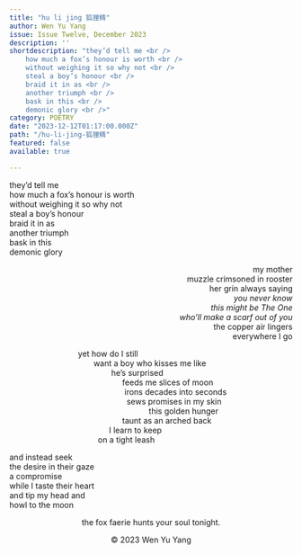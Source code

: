 ```yaml
---
title: "hu li jing 狐狸精"
author: Wen Yu Yang 
issue: Issue Twelve, December 2023
description: ''
shortdescription: "they’d tell me <br />
    how much a fox’s honour is worth <br />
    without weighing it so why not <br />
    steal a boy’s honour <br /> 
    braid it in as <br /> 
    another triumph <br /> 
    bask in this <br /> 
    demonic glory <br />"
category: POETRY
date: "2023-12-12T01:17:00.000Z"
path: "/hu-li-jing-狐狸精"
featured: false
available: true

---
```


they’d tell me <br />
how much a fox’s honour is worth <br />
without weighing it so why not <br />
steal a boy’s honour <br /> 
braid it in as <br /> 
another triumph <br /> 
bask in this <br /> 
demonic glory <br />
 
<p style="text-align: right;">my mother <br />
 muzzle crimsoned in rooster <br />
her grin always saying <br />
<em>you never know</em> <br />
<em>this might be The One</em> <br />
<em>who’ll make a scarf out of you</em> <br />
the copper air lingers <br />
everywhere I go </p>

&nbsp;&nbsp;&nbsp;&nbsp;&nbsp;&nbsp;&nbsp;&nbsp;&nbsp;&nbsp;&nbsp;&nbsp;&nbsp;&nbsp;&nbsp;&nbsp;&nbsp;&nbsp;&nbsp;&nbsp;&nbsp;&nbsp;&nbsp;&nbsp;&nbsp;&nbsp;&nbsp;&nbsp;&nbsp;&nbsp;&nbsp;yet how do I still <br />
&nbsp;&nbsp;&nbsp;&nbsp;&nbsp;&nbsp;&nbsp;&nbsp;&nbsp;&nbsp;&nbsp;&nbsp;&nbsp;&nbsp;&nbsp;&nbsp;&nbsp;&nbsp;&nbsp;&nbsp;&nbsp;&nbsp;&nbsp;&nbsp;&nbsp;&nbsp;&nbsp;&nbsp;&nbsp;&nbsp;&nbsp;&nbsp;&nbsp;&nbsp;&nbsp;&nbsp;&nbsp;&nbsp;want a boy who kisses me like <br />
&nbsp;&nbsp;&nbsp;&nbsp;&nbsp;&nbsp;&nbsp;&nbsp;&nbsp;&nbsp;&nbsp;&nbsp;&nbsp;&nbsp;&nbsp;&nbsp;&nbsp;&nbsp;&nbsp;&nbsp;&nbsp;&nbsp;&nbsp;&nbsp;&nbsp;&nbsp;&nbsp;&nbsp;&nbsp;&nbsp;&nbsp;&nbsp;&nbsp;&nbsp;&nbsp;&nbsp;&nbsp;&nbsp;&nbsp;&nbsp;&nbsp;&nbsp;&nbsp;&nbsp;&nbsp;&nbsp;he’s surprised <br />
&nbsp;&nbsp;&nbsp;&nbsp;&nbsp;&nbsp;&nbsp;&nbsp;&nbsp;&nbsp;&nbsp;&nbsp;&nbsp;&nbsp;&nbsp;&nbsp;&nbsp;&nbsp;&nbsp;&nbsp;&nbsp;&nbsp;&nbsp;&nbsp;&nbsp;&nbsp;&nbsp;&nbsp;&nbsp;&nbsp;&nbsp;&nbsp;&nbsp;&nbsp;&nbsp;&nbsp;&nbsp;&nbsp;&nbsp;&nbsp;&nbsp;&nbsp;&nbsp;&nbsp;&nbsp;&nbsp;&nbsp;&nbsp;&nbsp;&nbsp;&nbsp;feeds me slices of moon <br />
&nbsp;&nbsp;&nbsp;&nbsp;&nbsp;&nbsp;&nbsp;&nbsp;&nbsp;&nbsp;&nbsp;&nbsp;&nbsp;&nbsp;&nbsp;&nbsp;&nbsp;&nbsp;&nbsp;&nbsp;&nbsp;&nbsp;&nbsp;&nbsp;&nbsp;&nbsp;&nbsp;&nbsp;&nbsp;&nbsp;&nbsp;&nbsp;&nbsp;&nbsp;&nbsp;&nbsp;&nbsp;&nbsp;&nbsp;&nbsp;&nbsp;&nbsp;&nbsp;&nbsp;&nbsp;&nbsp;&nbsp;&nbsp;&nbsp;&nbsp;&nbsp;&nbsp;irons decades into seconds <br />
&nbsp;&nbsp;&nbsp;&nbsp;&nbsp;&nbsp;&nbsp;&nbsp;&nbsp;&nbsp;&nbsp;&nbsp;&nbsp;&nbsp;&nbsp;&nbsp;&nbsp;&nbsp;&nbsp;&nbsp;&nbsp;&nbsp;&nbsp;&nbsp;&nbsp;&nbsp;&nbsp;&nbsp;&nbsp;&nbsp;&nbsp;&nbsp;&nbsp;&nbsp;&nbsp;&nbsp;&nbsp;&nbsp;&nbsp;&nbsp;&nbsp;&nbsp;&nbsp;&nbsp;&nbsp;&nbsp;&nbsp;&nbsp;&nbsp;&nbsp;&nbsp;&nbsp;&nbsp;sews promises in my skin <br />
&nbsp;&nbsp;&nbsp;&nbsp;&nbsp;&nbsp;&nbsp;&nbsp;&nbsp;&nbsp;&nbsp;&nbsp;&nbsp;&nbsp;&nbsp;&nbsp;&nbsp;&nbsp;&nbsp;&nbsp;&nbsp;&nbsp;&nbsp;&nbsp;&nbsp;&nbsp;&nbsp;&nbsp;&nbsp;&nbsp;&nbsp;&nbsp;&nbsp;&nbsp;&nbsp;&nbsp;&nbsp;&nbsp;&nbsp;&nbsp;&nbsp;&nbsp;&nbsp;&nbsp;&nbsp;&nbsp;&nbsp;&nbsp;&nbsp;&nbsp;&nbsp;&nbsp;&nbsp;&nbsp;&nbsp;&nbsp;&nbsp;&nbsp;&nbsp;&nbsp;&nbsp;&nbsp;&nbsp;this golden hunger <br />
&nbsp;&nbsp;&nbsp;&nbsp;&nbsp;&nbsp;&nbsp;&nbsp;&nbsp;&nbsp;&nbsp;&nbsp;&nbsp;&nbsp;&nbsp;&nbsp;&nbsp;&nbsp;&nbsp;&nbsp;&nbsp;&nbsp;&nbsp;&nbsp;&nbsp;&nbsp;&nbsp;&nbsp;&nbsp;&nbsp;&nbsp;&nbsp;&nbsp;&nbsp;&nbsp;&nbsp;&nbsp;&nbsp;&nbsp;&nbsp;&nbsp;&nbsp;&nbsp;&nbsp;&nbsp;&nbsp;&nbsp;&nbsp;&nbsp;&nbsp;&nbsp;taunt as an arched back <br />
&nbsp;&nbsp;&nbsp;&nbsp;&nbsp;&nbsp;&nbsp;&nbsp;&nbsp;&nbsp;&nbsp;&nbsp;&nbsp;&nbsp;&nbsp;&nbsp;&nbsp;&nbsp;&nbsp;&nbsp;&nbsp;&nbsp;&nbsp;&nbsp;&nbsp;&nbsp;&nbsp;&nbsp;&nbsp;&nbsp;&nbsp;&nbsp;&nbsp;&nbsp;&nbsp;&nbsp;&nbsp;&nbsp;&nbsp;&nbsp;&nbsp;&nbsp;&nbsp;&nbsp;&nbsp;I learn to keep <br />
&nbsp;&nbsp;&nbsp;&nbsp;&nbsp;&nbsp;&nbsp;&nbsp;&nbsp;&nbsp;&nbsp;&nbsp;&nbsp;&nbsp;&nbsp;&nbsp;&nbsp;&nbsp;&nbsp;&nbsp;&nbsp;&nbsp;&nbsp;&nbsp;&nbsp;&nbsp;&nbsp;&nbsp;&nbsp;&nbsp;&nbsp;&nbsp;&nbsp;&nbsp;&nbsp;&nbsp;&nbsp;&nbsp;&nbsp;&nbsp;on a tight leash <br />

and instead seek <br />
the desire in their gaze <br />
a compromise <br />
while I taste their heart <br />
and tip my head and <br />
howl to the moon <br />

<p style="text-align: center;">the fox faerie hunts your soul tonight.</p>



<p style="text-align: center;">© 2023 Wen Yu Yang</p>


